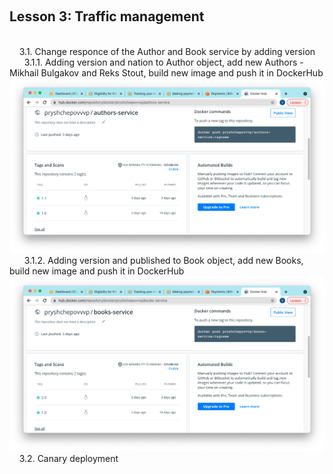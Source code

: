 &nbsp;&nbsp;<h2>Lesson 3: Traffic management </h2><br>
&nbsp;&nbsp;&nbsp;&nbsp;3.1. Change responce of the Author and Book service by adding version <br>
&nbsp;&nbsp;&nbsp;&nbsp;&nbsp;&nbsp;3.1.1. Adding version and nation to Author object, add new Authors - Mikhail Bulgakov and Reks Stout, build new image and push it in DockerHub <br>
![Screenshot](authors-service_images.png)
&nbsp;&nbsp;&nbsp;&nbsp;&nbsp;&nbsp;3.1.2. Adding version and published to Book object, add new Books, build new image and push it in DockerHub <br>
![Screenshot](books-service_images.png)
&nbsp;&nbsp;&nbsp;&nbsp;3.2. Canary deployment <br>